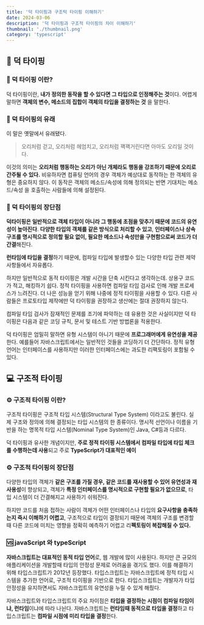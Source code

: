 ```yaml
---
title: '덕 타이핑과 구조턱 타이핑 이해하기'
date: 2024-03-06
description: '덕 타이핑과 구조적 타이핑의 차이 이해하기'
thumbnail: './thumbnail.png'
category: 'typescript'
---
```


## 🪿 덕 타이핑

### 🐣 덕 타이핑 이란?

덕 타이핑이란, **내가 정의한 동작을 할 수 있다면 그 타입으로 인정해주는 것**이다. 어렵게 말하면 **객체의 변수, 메소드의 집합이 객체의 타입을 결정하는 것** 을 말한다.

### 🐣 덕 타이핑의 유래

이 말은 옛말에서 유래됐다.

> 오리처럼 걷고, 오리처럼 헤엄치고, 오리처럼 꽥꽥거린다면 아마도 오리일 것이다.

이것의 의미는 **오리처럼 행동하는 오리가 아닌 개체라도 행동을 강조하기 때문에 오리로 간주될 수 있다.** 비유하자면 컴퓨팅 언어의 경우 객체가 예상대로 동작하는 한 객체의 유형은 중요하지 않다. 이 동작은 객체의 메소드/속성에 의해 정의되는 반면 기대치는 메소드/속성 을 호출하는 사람들에 의해 설정된다.

### 🐣 덕 타이핑의 장단점

**덕타이핑은 일반적으로 객체 타입이 아니라 그 행동에 초점을 맞추기 때문에 코드의 유연성이 높아진다**. **다양한 타입의 객체를 같은 방식으로 처리할 수 있고**, **인터페이스나 상속 구조를 명시적으로 정의할 필요 없이, 필요한 메소드나 속성만을 구현함으로써 코드가 더 간결**해진다.

**런타임에 타입을 결정**하기 때문에, 컴파일 타입에 발생할수 있는 다양한 타입 관련 제약사항들에서 자유롭다.

하지만 일반적으로 동적 타이핑은 개발 시간을 단축 시킨다고 생각하는데. 상용구 코드가 적고, 해킹하기 쉽다. 정적 타이핑을 사용하면 컴파일 타임 검사로 인해 개발 프로세스가 느려진다. 더 나은 성능을 얻기 위해 나중에 정적 타이핑을 사용할 수 있다. 다른 사람들은 프로토타입 제작에만 덕 타이핑을 권장하고 생산에는 절대 권장하지 않는다.

컴파일 타임 검사가 잠재적인 문제를 조기에 파악하는 데 유용한 것은 사실이지만 덕 타이핑은 다음과 같은 코딩 규칙, 문서 및 테스트 기반 방법론을 적용한다.

덕 타이핑은 엄밀히 말하면 유형 시스템이 아니기 때문에 **프로그래머에게 유연성을 제공**한다. 예를들어 자바스크립트에서는 일반적인 것들을 코딩하기 더 간단하다. 정적 유형 언어는 인터페이스를 사용하지만 이러한 인터페이스에는 과도한 리팩토링이 포함될 수 있다.

## 💻 구조적 타이핑

### ⚙️ 구조적 타이핑 이란?

구조적 타이핑은 구조적 타입 시스템(Structural Type System) 이라고도 불린다. 실제 구조와 정의에 의해 결정되는 타입 시스템의 한 종류이다. 명시적 선언이나 이름을 기반을 하는 명목적 타입 시스템(Nominal Type System)인 Java, C#등과 다르다.

덕 타이핑과 유사한 개념이지만, **주로 정적 타이핑 시스템에서 컴파일 타입에 타입 체크를 수행하는데 사용**되고 주로 **TypeScript가 대표적인 예이**

### ⚙️ 구조적 타이핑의 장단점

다양한 타입의 객체가 **같은 구조를 가질 경우, 같은 코드를 재사용할 수 있어 유연성과 재사용성**이 향상되고, 객체가 **특정 인터페이스를 명시적으로 구현할 필요가 없으므로**, 타입 시스템이 더 간결해지고 사용하기 쉬워진다.

하지만 코드를 처음 접하는 사람이 객체가 어떤 인터페이스나 타입의 **요구사항을 충족하는지 즉시 이해하기 어렵고**, 구조적으로 타입이 결정되기 때문에 객체의 구조를 변경할 때 다른 코드에 미치는 영향을 정확히 예측하기 어렵고 리**펙토링이 복잡해질 수 있다.**

### 🆚 javaScript 와 typeScript

**자바스크립트는 대표적인 동적 타입 언어**로, 웹 개발에 많이 사용된다. 하지만 큰 규모의 애플리케이션을 개발할때 타입의 안정성 문제로 어려움을 겪기도 했다. 이를 해결하기 위해 타입스크립트가 2012년 등장했다. 타입스크립트는 자바스크립트에 정적 타입 시스템을 추가한 언어로, 구조적 타이핑을 기반으로 한다. 타입스크립트는 개발자가 타입 안정성을 유지하면서도 자바스크립트의 유연성을 누릴 수 있게 해줬다.

자바스크립트와 타입스크립트의 주요 차이점은 **타입을 결정하는 시점이 컴파일 타임이냐, 런타임**이냐에 따라 나뉜다. 자바스크립트는 **런타임때 동적으로 타입을 결정**하고 타입스크립트는 **컴파일 시점에 미리 타입을 결정**한다.
